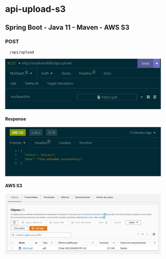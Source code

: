 # api-upload-s3

## Spring Boot - Java 11 - Maven - AWS S3

### POST
```
  /api/upload
```

![Alt text](insomnia-post-request.jpg "Optional title")

#### Response

![Alt text](insomnia-post-response.jpg "Optional title")


#### AWS S3

![Alt text](aws-s3-file.jpg "Optional title")


